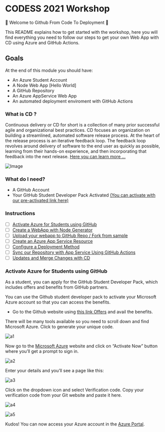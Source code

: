# CODESS 2021 Workshop

🚩 Welcome to Github From Code To Deployment 🚩

This README explains how to get started with the workshop, here you will find everything you need to follow our steps to get your own Web App with CD using Azure and GitHub Actions.

## Goals
At the end of this module you should have:

* An Azure Student Account 
* A Node Web App [Hello World]
* A GitHub Repository
* An Azure AppService Web App
* An automated deployment enviroment with GitHub Actions

### What is CD ?

Continuous delivery or CD for short is a collection of many prior successful agile and organizational best practices. CD focuses an organization on building a streamlined, automated software release process. At the heart of the release process is an iterative feedback loop. The feedback loop revolves around delivery of software to the end user as quickly as possible, learning from their hands-on experience, and then incorporating that feedback into the next release. [Here you can learn more ...](https://www.atlassian.com/continuous-delivery/principles)


![Image]()

### What do I need? 

* A GitHub Account
* Your GitHub Student Developer Pack Activated [(You can activate with our pre-activated link here)](https://education.github.com/discount_requests/student_application?utm_source=2021-04-10-CODESS)

### Instructions

* [ ] [Activate Azure for Students using GitHub](activate-azure-for-students-using-github)
* [ ] [Create a WebApp with Node Generator]()
* [ ] [Upload your webapp to GitHub Repo / Fork from sample]()
* [ ] [Create an Azure App Service Resource]()
* [ ] [Configure a Deployment Method]()
* [ ] [Sync our Repository with App Service Using GitHub Actions]()
* [ ] [Updates and Merge Changes with CD]()

### Activate Azure for Students using GitHub
As a student, you can apply for the GitHub Student Developer Pack, which includes offers and benefits from GitHub partners.

You can use the Github student developer pack to activate your Microsoft Azure account so that you can access the benefits. 

* Go to the Github website using [this link Offers](https://education.github.com/pack/offers) and avail the benefits.  

There will be many tools available so you need to scroll down and find Microsoft Azure. Click to generate your unique code.

![a1]()

Now go to the [Microsoft Azure](https://azure.microsoft.com/en-us/) website and click on “Activate Now” button where you’ll get a prompt to sign in.

![a2]()

Enter your details and you’ll see a page like this:

![a3]()

Click on the dropdown icon and select Verification code. Copy your verification code from your Git website and paste it here.

![a4]()

![a5]()

Kudos! You can now access your Azure account in the [Azure Portal](https//portal.azure.com).
